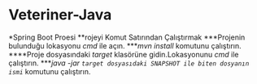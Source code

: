 # Veteriner-Java

*Spring Boot Proesi
**rojeyi Komut Satırından Çalıştırmak
***Projenin bulunduğu lokasyonu *cmd* ile açın.
****mvn install* komutunu çalıştırın.
****Proje dosyasındaki *target* klasörüne gidin.Lokasyonunu *cmd* ile çalıştırın.
****java -jar  `target dosyasıdaki SNAPSHOT ile biten dosyanın ismi`* komutunu çalıştırın.



